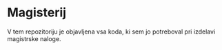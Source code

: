 # Magisterij
V tem repozitoriju je objavljena vsa koda, ki sem jo potreboval pri izdelavi magistrske naloge.
